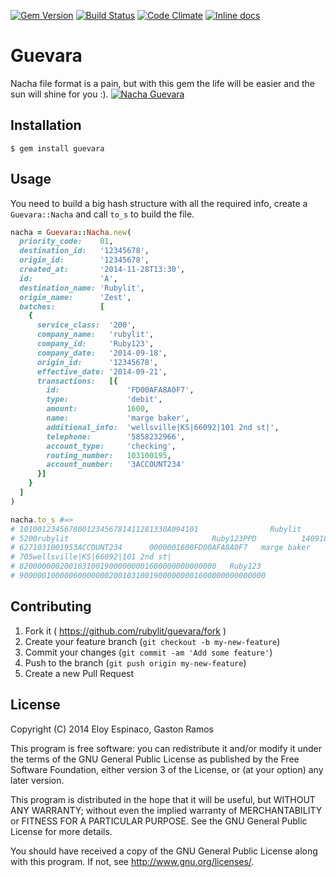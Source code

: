 [![Gem Version](http://img.shields.io/gem/v/guevara.svg)](http://badge.fury.io/rb/guevara)
[![Build Status](http://img.shields.io/travis/rubylit/guevara.svg)](https://travis-ci.org/rubylit/guevara)
[![Code Climate](https://img.shields.io/codeclimate/maintainability/rubylit/guevara)](https://codeclimate.com/github/rubylit/guevara)
[![Inline docs](http://inch-ci.org/github/rubylit/guevara.png?branch=master)](http://inch-ci.org/github/rubylit/guevara)

# Guevara

Nacha file format is a pain, but with this gem the life will be easier
and the sun will shine for you :). [![Nacha Guevara](http://upload.wikimedia.org/wikipedia/commons/thumb/a/aa/Nacha_Guevara.jpg/289px-Nacha_Guevara.jpg)](http://es.wikipedia.org/wiki/Nacha_Guevara)

## Installation

    $ gem install guevara

## Usage

You need to build a big hash structure with all the required info,
create a `Guevara::Nacha` and call `to_s` to build the file.

~~~ruby
nacha = Guevara::Nacha.new(
  priority_code:    01,
  destination_id:   '12345678',
  origin_id:        '12345678',
  created_at:       '2014-11-28T13:30',
  id:               'A',
  destination_name: 'Rubylit',
  origin_name:      'Zest',
  batches:          [
    {
      service_class:  '200',
      company_name:   'rubylit',
      company_id:     'Ruby123',
      company_date:   '2014-09-18',
      origin_id:      '12345678',
      effective_date: '2014-09-21',
      transactions:   [{
        id:               'FD00AFA8A0F7',
        type:             'debit',
        amount:           1600,
        name:             'marge baker',
        additional_info:  'wellsville|KS|66092|101 2nd st|',
        telephone:        '5858232966',
        account_type:     'checking',
        routing_number:   103100195,
        account_number:   '3ACCOUNT234'
      }]
    }
  ]
)

nacha.to_s #=>
# 101001234567800123456781411281330A094101                Rubylit                   Zest       0
# 5200rubylit                                Ruby123PPD          140918140921   1123456780000001
# 6271031001953ACCOUNT234      0000001600FD00AFA8A0F7   marge baker             1123456780000001
# 705wellsville|KS|66092|101 2nd st|                                                 00010000001
# 82000000020010310019000000001600000000000000   Ruby123                         123456780000001
# 9000001000006000000020010310019000000001600000000000000                                       
~~~

## Contributing

1. Fork it ( https://github.com/rubylit/guevara/fork )
2. Create your feature branch (`git checkout -b my-new-feature`)
3. Commit your changes (`git commit -am 'Add some feature'`)
4. Push to the branch (`git push origin my-new-feature`)
5. Create a new Pull Request

## License

Copyright (C) 2014 Eloy Espinaco, Gaston Ramos

This program is free software: you can redistribute it and/or modify
it under the terms of the GNU General Public License as published by
the Free Software Foundation, either version 3 of the License, or
(at your option) any later version.

This program is distributed in the hope that it will be useful,
but WITHOUT ANY WARRANTY; without even the implied warranty of
MERCHANTABILITY or FITNESS FOR A PARTICULAR PURPOSE.  See the
GNU General Public License for more details.

You should have received a copy of the GNU General Public License
along with this program.  If not, see <http://www.gnu.org/licenses/>.
